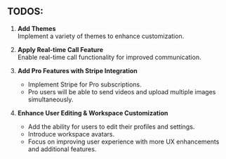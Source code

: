 ## TODOS:

1. **Add Themes**  
   Implement a variety of themes to enhance customization.

2. **Apply Real-time Call Feature**  
   Enable real-time call functionality for improved communication.

3. **Add Pro Features with Stripe Integration**  
   - Implement Stripe for Pro subscriptions.  
   - Pro users will be able to send videos and upload multiple images simultaneously.

4. **Enhance User Editing & Workspace Customization**  
   - Add the ability for users to edit their profiles and settings.  
   - Introduce workspace avatars.  
   - Focus on improving user experience with more UX enhancements and additional features.
